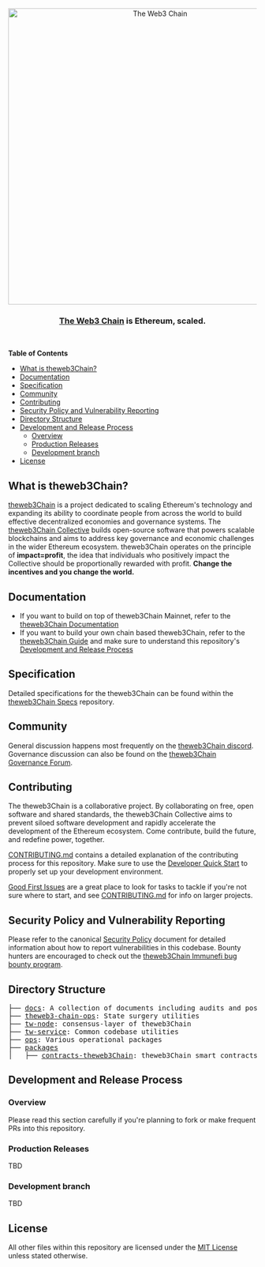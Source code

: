 <div align="center">
  <br />
  <br />
  <a href="https://theweb3Chain.com"><img alt="The Web3 Chain" src="./docs/assets/theweb3Chain.svg" width=600></a>
  <br />
  <h3><a href="https://theweb3Chain.com">The Web3 Chain</a> is Ethereum, scaled.</h3>
  <br />
</div>

**Table of Contents**

<!--TOC-->

- [What is theweb3Chain?](#what-is-theweb3Chain)
- [Documentation](#documentation)
- [Specification](#specification)
- [Community](#community)
- [Contributing](#contributing)
- [Security Policy and Vulnerability Reporting](#security-policy-and-vulnerability-reporting)
- [Directory Structure](#directory-structure)
- [Development and Release Process](#development-and-release-process)
  - [Overview](#overview)
  - [Production Releases](#production-releases)
  - [Development branch](#development-branch)
- [License](#license)

<!--TOC-->

## What is theweb3Chain?

[theweb3Chain](https://www.theweb3Chain.com/) is a project dedicated to scaling Ethereum's technology and expanding its ability to coordinate people from across the world to build effective decentralized economies and governance systems. The [theweb3Chain Collective](https://www.theweb3Chain.com/vision) builds open-source software that powers scalable blockchains and aims to address key governance and economic challenges in the wider Ethereum ecosystem. theweb3Chain operates on the principle of **impact=profit**, the idea that individuals who positively impact the Collective should be proportionally rewarded with profit. **Change the incentives and you change the world.**

## Documentation

- If you want to build on top of theweb3Chain Mainnet, refer to the [theweb3Chain Documentation](https://docs.theweb3Chain.com)
- If you want to build your own chain based theweb3Chain, refer to the [theweb3Chain Guide](https://docs.theweb3Chain.com/stack/getting-started) and make sure to understand this repository's [Development and Release Process](#development-and-release-process)

## Specification

Detailed specifications for the theweb3Chain can be found within the [theweb3Chain Specs](https://github.com/theweb3Chain-network/specs) repository.

## Community

General discussion happens most frequently on the [theweb3Chain discord](https://discord.gg/theweb3Chain).
Governance discussion can also be found on the [theweb3Chain Governance Forum](https://gov.theweb3Chain.com/).

## Contributing

The theweb3Chain is a collaborative project. By collaborating on free, open software and shared standards, the theweb3Chain Collective aims to prevent siloed software development and rapidly accelerate the development of the Ethereum ecosystem. Come contribute, build the future, and redefine power, together.

[CONTRIBUTING.md](./CONTRIBUTING.md) contains a detailed explanation of the contributing process for this repository. Make sure to use the [Developer Quick Start](./CONTRIBUTING.md#development-quick-start) to properly set up your development environment.

[Good First Issues](https://github.com/theweb3Chain-network/theweb3Chain/issues?q=is:open+is:issue+label:D-good-first-issue) are a great place to look for tasks to tackle if you're not sure where to start, and see [CONTRIBUTING.md](./CONTRIBUTING.md) for info on larger projects.

## Security Policy and Vulnerability Reporting

Please refer to the canonical [Security Policy](https://github.com/theweb3Chain-network/.github/blob/master/SECURITY.md) document for detailed information about how to report vulnerabilities in this codebase.
Bounty hunters are encouraged to check out the [theweb3Chain Immunefi bug bounty program](https://immunefi.com/bounty/theweb3Chain/).

## Directory Structure

<pre>
├── <a href="./docs">docs</a>: A collection of documents including audits and post-mortems
├── <a href="./theweb3-chain-ops">theweb3-chain-ops</a>: State surgery utilities
├── <a href="./tw-node">tw-node</a>: consensus-layer of theweb3Chain
├── <a href="./tw-service">tw-service</a>: Common codebase utilities
├── <a href="./ops">ops</a>: Various operational packages
├── <a href="./packages">packages</a>
│   ├── <a href="./packages/contracts-theweb3Chain">contracts-theweb3Chain</a>: theweb3Chain smart contracts
</pre>

## Development and Release Process

### Overview

Please read this section carefully if you're planning to fork or make frequent PRs into this repository.

### Production Releases

TBD

### Development branch

TBD

## License

All other files within this repository are licensed under the [MIT License](https://github.com/theweb3Chain-network/theweb3Chain/blob/master/LICENSE) unless stated otherwise.
